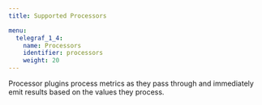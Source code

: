```yaml
---
title: Supported Processors

menu:
  telegraf_1_4:
    name: Processors
    identifier: processors
    weight: 20
---
```


Processor plugins process metrics as they pass through and immediately emit results based on the values they process.
